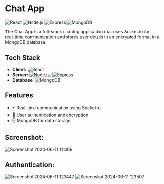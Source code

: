 # Chat App

![React](https://img.shields.io/badge/React-17.0.2-blue)
![Node.js](https://img.shields.io/badge/Node.js-14.17.0-green)
![Express](https://img.shields.io/badge/Express-4.17.1-blue)
![MongoDB](https://img.shields.io/badge/MongoDB-4.4.6-green)

The Chat App is a full-stack chatting application that uses Socket.io for real-time communication and stores user details in an encrypted format in a MongoDB database.

## Tech Stack

- **Client:** ![React](https://img.shields.io/badge/React-17.0.2-blue)
- **Server:** ![Node.js](https://img.shields.io/badge/Node.js-14.17.0-green), ![Express](https://img.shields.io/badge/Express-4.17.1-blue)
- **Database:** ![MongoDB](https://img.shields.io/badge/MongoDB-4.4.6-green)

## Features

- ⚡ Real-time communication using Socket.io
- 🔐 User authentication and encryption
- 🗄️ MongoDB for data storage

## Screenshot: 

![Screenshot 2024-06-11 111306](https://github.com/harsha1464/Chat-App/assets/136953219/53efb3d1-64f0-4d2b-9421-f250a4ffe7ad)

## Authentication: 
![Screenshot 2024-06-11 123447](https://github.com/harsha1464/Chat-App/assets/136953219/c26370f2-243f-404f-a22e-9b8f3411a827)
![Screenshot 2024-06-11 123507](https://github.com/harsha1464/Chat-App/assets/136953219/ffb39c18-4344-4985-91bb-2ea8bc1a7dd3)
